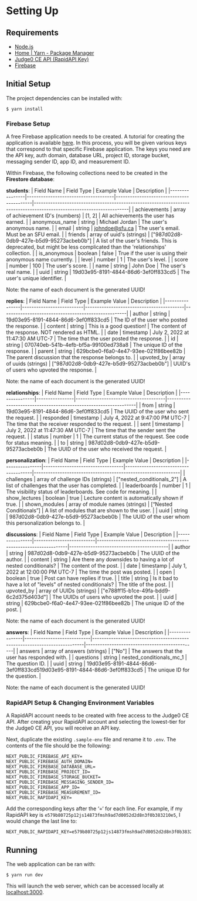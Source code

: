 # Setting Up
## Requirements
* [Node.js](https://nodejs.org/en/)
* [Home | Yarn - Package Manager](https://yarnpkg.com)
* [Judge0 CE API (RapidAPI Key)](https://rapidapi.com/judge0-official/api/judge0-ce/details)
* [Firebase](https://firebase.google.com)

## Initial Setup
The project dependencies can be installed with:
```
$ yarn install
```

### Firebase Setup

A free Firebase application needs to be created. A tutorial for creating the application is available [here](https://cloud.google.com/firestore/docs/client/get-firebase). In this process, you will be given various keys that correspond to that specific Firebase application. The keys you need are the API key, auth domain, database URL, project ID, storage bucket, messaging sender ID, app ID, and measurement ID.

Within Firebase, the following collections need to be created in the **Firestore database**:

**students**:
| Field Name | Field Type                      | Example Value                        | Description                                                                                                          |
|----------------|-------------------------------------|------------------------------------------|----------------------------------------------------------------------------------------------------------------------|
| achievements   | array of achievement ID's (numbers) | [1, 2]                                   | All achievements the user has earned.                                                                                |
| anonymous_name | string                              | Michael Jordan                           | The user's anonymous name.                                                                                           |
| email          | string                              | johndoe@sfu.ca                           | The user's email. Must be an SFU email.                                                                              |
| friends        | array of uuid's (strings)           | ["987d02d8-0db9-427e-b5d9-95273acbeb0b"] | A list of the user's friends. This is deprecated, but might be less complicated than the 'relationships' collection. |
| is_anonymous   | boolean                             | false                                    | True if the user is using their anonymous name currently.                                                            |
| level          | number                              | 1                                        | The user's level.                                                                                                    |
| score          | number                              | 100                                      | The user's score.                                                                                                    |
| name           | string                              | John Doe                                 | The user's real name.                                                                                                |
| uuid           | string                              | 19d03e95-8191-4844-86d6-3ef0ff833cd5     | The user's unique identifier.                                                                                        |

Note: the name of each document is the generated UUID!

**replies**:
| Field Name | Field Type           | Example Value                        | Description                                         |
|----------------|--------------------------|------------------------------------------|-----------------------------------------------------|
| author         | string                   | 19d03e95-8191-4844-86d6-3ef0ff833cd5     | The ID of the user who posted the response.         |
| content        | string                   | This is a good question!                 | The content of the response. NOT rendered as HTML.  |
| date           | timestamp                | July 2, 2022 at 11:47:30 AM UTC-7        | The time that the user posted the response.         |
| id             | string                   | 070740eb-541b-4efb-bf5a-99100ed738a8     | The unique ID of the response.                      |
| parent         | string                   | 629bcbe0-f6a0-4e47-93ee-021f86bee82b     | The parent discussion that the response belongs to. |
| upvoted_by     | array of uuids (strings) | ["987d02d8-0db9-427e-b5d9-95273acbeb0b"] | UUID's of users who upvoted the response.           |

Note: the name of each document is the generated UUID!

**relationships**:
| Field Name | Field Type | Example Value                    | Description                                                     |
|----------------|----------------|--------------------------------------|-----------------------------------------------------------------|
| from           | string         | 19d03e95-8191-4844-86d6-3ef0ff833cd5 | The UUID of the user who sent the request.                      |
| responded      | timestamp      | July 4, 2022 at 9:47:00 PM UTC-7     | The time that the receiver responded to the request.            |
| sent           | timestamp      | July 2, 2022 at 11:47:30 AM UTC-7    | The time that the sender sent the request.                      |
| status         | number         | 1                                    | The current status of the request. See code for status meaning. |
| to             | string         | 987d02d8-0db9-427e-b5d9-95273acbeb0b | The UUID of the user who received the request.                  |

**personalization**:
| Field Name | Field Type                   | Example Value                    | Description                                                  |
|----------------|----------------------------------|--------------------------------------|--------------------------------------------------------------|
| challenges     | array of challenge IDs (strings) | ["nested_conditionals_2"]            | A list of challenges that the user has completed.            |
| leaderboards   | number                           | 1                                    | The visibility status of leaderboards. See code for meaning. |
| show_lectures  | boolean                          | true                                 | Lecture content is automatically shown if true.              |
| shown_modules  | array of module names (strings)  | [“Nested Conditionals”]                                    | A list of modules that are shown to the user.                |
| uuid           | string                           | 987d02d8-0db9-427e-b5d9-95273acbeb0b | The UUID of the user whom this personalization belongs to.   |

**discussions**:
| Field Name | Field Type           | Example Value                                               | Description                              |
|----------------|--------------------------|-----------------------------------------------------------------|------------------------------------------|
| author         | string                   | 987d02d8-0db9-427e-b5d9-95273acbeb0b                            | The UUID of the author.                  |
| content        | string                   | Are there any downsides to having a lot of nested conditionals? | The content of the post.                 |
| date           | timestamp                | July 1, 2022 at 12:00:00 PM UTC-7                               | The time the post was posted.            |
| open           | boolean                  | true                                                            | Post can have replies if true.           |
| title          | string                   | Is it bad to have a lot of "levels" of nested conditionals?     | The title of the post.                   |
| upvoted_by     | array of UUIDs (strings) | ["e788ff15-b1ce-49fa-bdd9-6c2d375d403d"]                        | The UUIDs of users who upvoted the post. |
| uuid           | string                   | 629bcbe0-f6a0-4e47-93ee-021f86bee82b                            | The unique ID of the post.               |

Note: the name of each document is the generated UUID!

**answers**:
| Field Name | Field Type             | Example Value                                                        | Description                                   |
|----------------|----------------------------|--------------------------------------------------------------------------|-----------------------------------------------|
| answers        | array of answers (strings) | ["No"]                                                                   | The answers that the user has responded with. |
| questions      | string                     | nested_conditionals_mc_1                                                 | The question ID.                              |
| uuid           | string                     | 19d03e95-8191-4844-86d6-3ef0ff833cd519d03e95-8191-4844-86d6-3ef0ff833cd5 | The unique ID for the question.               |

Note: the name of each document is the generated UUID!

### RapidAPI Setup & Changing Environment Variables

A RapidAPI account needs to be created with free access to the Judge0 CE API. After creating your RapidAPI account and selecting the lowest-tier for the Judge0 CE API, you will receive an API key.

Next, duplicate the existing `.sample-env` file and rename it to `.env`. The contents of the file should be the following:

```
NEXT_PUBLIC_FIREBASE_API_KEY=
NEXT_PUBLIC_FIREBASE_AUTH_DOMAIN=
NEXT_PUBLIC_FIREBASE_DATABASE_URL=
NEXT_PUBLIC_FIREBASE_PROJECT_ID=
NEXT_PUBLIC_FIREBASE_STORAGE_BUCKET=
NEXT_PUBLIC_FIREBASE_MESSAGING_SENDER_ID=
NEXT_PUBLIC_FIREBASE_APP_ID=
NEXT_PUBLIC_FIREBASE_MEASUREMENT_ID=
NEXT_PUBLIC_RAPIDAPI_KEY=
```

Add the corresponding keys after the ‘=‘ for each line. For example, if my RapidAPI key is `e579b80725p12js14873fmsh9ad7d0052d2d8n3f0b383210e5`, I would change the last line to:

```
NEXT_PUBLIC_RAPIDAPI_KEY=e579b80725p12js14873fmsh9ad7d0052d2d8n3f0b383210e5
```

## Running
The web application can be ran with:
```
$ yarn run dev
```

This will launch the web server, which can be accessed locally at [localhost:3000](http://localhost:3000).